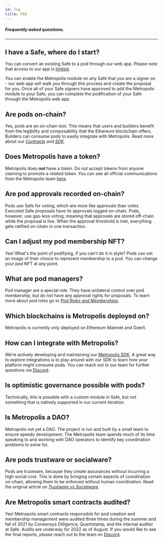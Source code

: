 ```yaml
---
id: faq
title: FAQ
---
```


##### Frequently asked questions.
---

## **I have a Safe, where do I start?**

You can convert an existing Safe to a pod through our web app. Please note that access to our app is [limited](build-permit-nft.md). 

You can enable the Metropolis module on any Safe that you are a signer on - our web app will walk you through this process and create the proposal for you. Once all of your Safe signers have approved to add the Metropolis module to your Safe, you can complete the podification of your Safe through the Metropolis web app.

## Are pods on-chain?

Yes, pods are an on-chain tool. This means that users and builders benefit from the legibility and composability that the Ethereum blockchain offers. Builders can consume pods to easily integrate with Metropolis. Read more about our *[Contracts](https://docs.metropolis.space/docs/smart-contracts/metropolis-contracts)* and *[SDK](https://docs.metropolis.space/docs/sdk/sdk-overview)*.

## Does Metropolis have a token?

Metropolis does ***not*** have a token. Do not accept tokens from anyone claiming to promote a related token. You can see all official communications from the Metropolis team [here](https://twitter.com/0xMetropolis). 

## **Are pod approvals recorded on-chain?**

Pods use Safe for voting, which are more like approvals than votes. Executed Safe proposals have its approvals logged on-chain. Pods, however, use gas-less voting, meaning that approvals are stored off-chain while the proposal is live. When the approval threshold is met, everything gets ratified on-chain in one transaction.

## **Can I adjust my pod membership NFT?**

Yes! What's the point of podifying, if you can't do it in style? Pods can set an image of their choice to represent membership to a pod. You can change your pod NFT at any point. 

## **What are pod managers?**

Pod manager are a special role. They have unilateral control over pod membership, but do not have any approval rights for proposals. To learn more about pod roles go to [*Pod Roles and Memberships*](pod-basics/03-pod-roles-membership.md).

## Which blockchains is Metropolis deployed on?

Metropolis is currently only deployed on Ethereum Mainnet and Goerli. 

## How can I integrate with Metropolis?

We’re actively developing and maintaining our [Metropolis SDK](https://docs.metropolis.space/docs/sdk/sdk-overview). A great way to explore integrations is to play around with our SDK to learn how your platform might consume pods. You can reach out to our team for further questions via [Discord](https://discord.gg/metropolis). 

## Is optimistic governance possible with pods?

Technically, this is possible with a custom module in Safe, but not something that is natively supported in our current iteration.

## Is Metropolis a DAO?

Metropolis not yet a DAO. The project is run and built by a small team to ensure speedy development. The Metropolis team spends much of its time speaking to and working with DAO operators to identify key coordination problems to solve for.

## Are pods trustware or socialware?

Pods are trustware, because they create assurances without incurring a high social cost. This is done by bringing certain aspects of coordination on-chain, allowing them to be enforced without human coordination. Read the original article on [*Trustware vs Socialware*](https://metropolis.mirror.xyz/Y94QCcAGqzbEERmYccJxXqgZaOJr2Oxzm2k3dUn3cbM).

## **Are Metropolis smart contracts audited?**

Yes! Metropolis smart contracts responsible for pod creation and membership management were audited three times during the summer and fall of 2021 by Consensys Dilligence, Quantstamp, and the internal auditor at Safe. Audits are underway for 2022 as of August. If you would like to see the final reports, please reach out to the team on [Discord](https://discord.gg/metropolis).